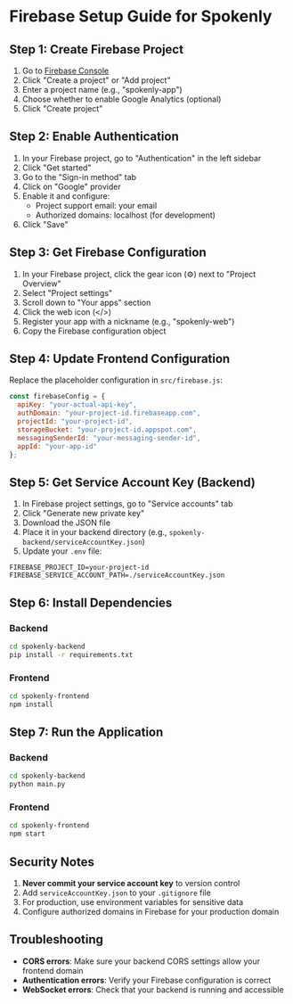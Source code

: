 # Firebase Setup Guide for Spokenly

## Step 1: Create Firebase Project

1. Go to [Firebase Console](https://console.firebase.google.com/)
2. Click "Create a project" or "Add project"
3. Enter a project name (e.g., "spokenly-app")
4. Choose whether to enable Google Analytics (optional)
5. Click "Create project"

## Step 2: Enable Authentication

1. In your Firebase project, go to "Authentication" in the left sidebar
2. Click "Get started"
3. Go to the "Sign-in method" tab
4. Click on "Google" provider
5. Enable it and configure:
   - Project support email: your email
   - Authorized domains: localhost (for development)
6. Click "Save"

## Step 3: Get Firebase Configuration

1. In your Firebase project, click the gear icon (⚙️) next to "Project Overview"
2. Select "Project settings"
3. Scroll down to "Your apps" section
4. Click the web icon (</>)
5. Register your app with a nickname (e.g., "spokenly-web")
6. Copy the Firebase configuration object

## Step 4: Update Frontend Configuration

Replace the placeholder configuration in `src/firebase.js`:

```javascript
const firebaseConfig = {
  apiKey: "your-actual-api-key",
  authDomain: "your-project-id.firebaseapp.com",
  projectId: "your-project-id",
  storageBucket: "your-project-id.appspot.com",
  messagingSenderId: "your-messaging-sender-id",
  appId: "your-app-id"
};
```

## Step 5: Get Service Account Key (Backend)

1. In Firebase project settings, go to "Service accounts" tab
2. Click "Generate new private key"
3. Download the JSON file
4. Place it in your backend directory (e.g., `spokenly-backend/serviceAccountKey.json`)
5. Update your `.env` file:

```env
FIREBASE_PROJECT_ID=your-project-id
FIREBASE_SERVICE_ACCOUNT_PATH=./serviceAccountKey.json
```

## Step 6: Install Dependencies

### Backend
```bash
cd spokenly-backend
pip install -r requirements.txt
```

### Frontend
```bash
cd spokenly-frontend
npm install
```

## Step 7: Run the Application

### Backend
```bash
cd spokenly-backend
python main.py
```

### Frontend
```bash
cd spokenly-frontend
npm start
```

## Security Notes

1. **Never commit your service account key** to version control
2. Add `serviceAccountKey.json` to your `.gitignore` file
3. For production, use environment variables for sensitive data
4. Configure authorized domains in Firebase for your production domain

## Troubleshooting

- **CORS errors**: Make sure your backend CORS settings allow your frontend domain
- **Authentication errors**: Verify your Firebase configuration is correct
- **WebSocket errors**: Check that your backend is running and accessible
